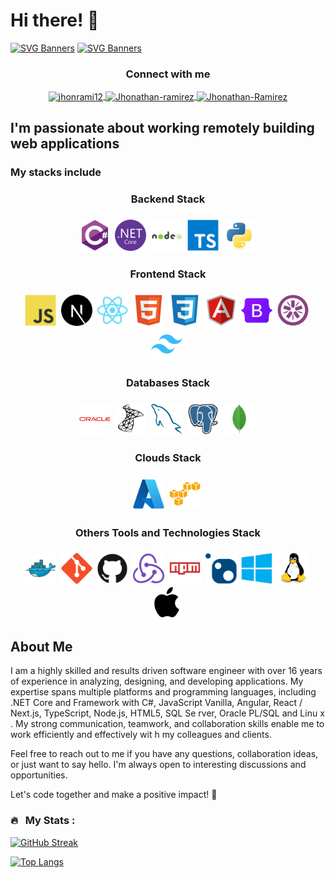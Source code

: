 # Hi there! 👋 <br/>
[![SVG Banners](https://svg-banners.vercel.app/api?type=glitch&text1=I%27m%20Jhonathan🤖&width=900&height=100)](https://github.com/Akshay090/svg-banners)
[![SVG Banners](https://svg-banners.vercel.app/api?type=luminance&text1=Full%20Stack%20Developer&width=900&height=170)](https://github.com/Akshay090/svg-banners)

<h3 align="center">Connect with me</h3>
<p align="center">
<a href="https://twitter.com/jhonrami12" target="_blank">
    <img align="center" alt="jhonrami12" height="30" width="40" src="https://skillicons.dev/icons?i=twitter" />
</a>
  
<a href="https://www.linkedin.com/in/jhonathan-ramirez-a7618285" target="_blank">
    <img align="center" alt="Jhonathan-ramirez" height="30"  width="40" src="https://skillicons.dev/icons?i=linkedin" />
</a>
<a href="https://instagram.com/jhonrami12" target="_blank">
    <img align="center" alt="Jhonathan-Ramirez" height="30" width="40" src="https://skillicons.dev/icons?i=instagram" />
</a>
</p>

## I'm passionate about working remotely building web applications


### My stacks include
<h3 align="center"><b> Backend Stack</b><h3>
<p align="center">
<img src="https://github.com/devicons/devicon/blob/master/icons/csharp/csharp-original.svg" alt=".NET C#" width="50" height="50"/>&nbsp;
<img src="https://github.com/devicons/devicon/blob/master/icons/dotnetcore/dotnetcore-original.svg" alt=".NET Core" width="50" height="50"/>&nbsp;
<img src="https://github.com/devicons/devicon/blob/master/icons/nodejs/nodejs-original-wordmark.svg" alt="Node.js" width="50" height="50"/>&nbsp;
 <img src="https://github.com/devicons/devicon/blob/master/icons/typescript/typescript-original.svg" alt="TypeScript" width="50" height="50"/>&nbsp;
   <img src="https://github.com/devicons/devicon/blob/master/icons/python/python-original.svg" alt="TypeScript" width="50" height="50"/>&nbsp;
<p>
<h3 align="center"><b> Frontend Stack</b><h3>
<p align="center">
<img src="https://github.com/devicons/devicon/blob/master/icons/javascript/javascript-original.svg" alt="JavaScript" width="50" height="50"/>&nbsp;
<img src="https://github.com/devicons/devicon/blob/master/icons/nextjs/nextjs-original.svg" alt="Next.js" width="50" height="50"/>&nbsp;
<img src="https://github.com/devicons/devicon/blob/master/icons/react/react-original.svg" alt="React" width="50" height="50"/>&nbsp;
<img src="https://github.com/devicons/devicon/blob/master/icons/html5/html5-original.svg" alt="HTML5" width="50" height="50"/>&nbsp;
<img src="https://github.com/devicons/devicon/blob/master/icons/css3/css3-original.svg" alt="CSS" width="50" height="50"/>&nbsp;    
<img src="https://github.com/devicons/devicon/blob/master/icons/angularjs/angularjs-original.svg" alt="Angular" width="50" height="50"/>&nbsp;    
<img src="https://github.com/devicons/devicon/blob/master/icons/bootstrap/bootstrap-original.svg" alt="Bootstrap" width="50" height="50"/>&nbsp;
<img src="https://github.com/devicons/devicon/blob/master/icons/jasmine/jasmine-plain.svg" alt="Jasmine" width="50" height="50"/>&nbsp;
<img src="https://github.com/devicons/devicon/blob/master/icons/tailwindcss/tailwindcss-plain.svg" alt="Tailwinds" width="50" height="50"/>&nbsp; <p>
<h3 align="center"><b> Databases Stack</b><h3>
<p align="center">
<img src="https://github.com/devicons/devicon/blob/master/icons/oracle/oracle-original.svg" alt="Oracle PL/SQL" width="50" height="50"/>&nbsp;
<img src="https://github.com/devicons/devicon/blob/master/icons/microsoftsqlserver/microsoftsqlserver-plain.svg" alt="SQL Server" width="50" height="50"/>&nbsp;
<img src="https://github.com/devicons/devicon/blob/master/icons/mysql/mysql-original.svg" alt="MySQL" width="50" height="50"/>&nbsp;
<img src="https://github.com/devicons/devicon/blob/master/icons/postgresql/postgresql-original.svg" alt="PostgreSql" width="50" height="50"/>&nbsp;
<img src="https://github.com/devicons/devicon/blob/master/icons/mongodb/mongodb-original.svg" alt="MongoDB" width="50" height="50"/>&nbsp;
<p>
<h3 align="center"><b> Clouds Stack</b><h3>
<p align="center">
<img src="https://github.com/devicons/devicon/blob/master/icons/azure/azure-original.svg" alt="Azure" width="50" height="50"/>&nbsp;
<img src="https://github.com/devicons/devicon/blob/master/icons/amazonwebservices/amazonwebservices-original.svg" alt="Amazon" width="50" height="50"/>&nbsp;
<p>
<h3 align="center"><b> Others Tools and Technologies Stack</b><h3>
<p align="center">
<img src="https://github.com/devicons/devicon/blob/master/icons/docker/docker-original.svg" alt="Docker" width="50" height="50"/>&nbsp;
<img src="https://github.com/devicons/devicon/blob/master/icons/git/git-original.svg" alt="Git" width="50" height="50"/>&nbsp;
<img src="https://github.com/devicons/devicon/blob/master/icons/github/github-original.svg" alt="GitHub" width="50" height="50"/>&nbsp;
<img src="https://github.com/devicons/devicon/blob/master/icons/redux/redux-original.svg" alt="Redux" width="50" height="50"/>&nbsp;
<img src="https://github.com/devicons/devicon/blob/master/icons/npm/npm-original-wordmark.svg" alt="npm" width="50" height="50"/>&nbsp;
<img src="https://github.com/devicons/devicon/blob/master/icons/nuget/nuget-original.svg" alt="Nuget" width="50" height="50"/>&nbsp;
<img src="https://github.com/devicons/devicon/blob/master/icons/windows8/windows8-original.svg" alt="Windows" width="50" height="50"/>&nbsp;
<img src="https://github.com/devicons/devicon/blob/master/icons/linux/linux-original.svg" alt="Linux" width="50" height="50"/>&nbsp;    
<img src="https://github.com/devicons/devicon/blob/master/icons/apple/apple-original.svg" alt="Apple" width="50" height="50"/>&nbsp;
<p>

## About Me

I am a highly skilled and results driven software engineer with over 16 years of
experience in analyzing, designing, and developing applications. My expertise
spans multiple platforms and programming languages, including .NET Core and
Framework with C#, JavaScript Vanilla, Angular, React / Next.js, TypeScript,
Node.js, HTML5, SQL Se rver, Oracle PL/SQL and Linu x . My strong
communication, teamwork, and collaboration skills enable me to work efficiently
and effectively wit h my colleagues and clients.


Feel free to reach out to me if you have any questions, collaboration ideas, or just want to say hello. I'm always open to interesting discussions and opportunities.

Let's code together and make a positive impact! 🚀

### 🔥 &nbsp; My Stats :
[![GitHub Streak](http://github-readme-streak-stats.herokuapp.com?user=jhonrami12&theme=dark&background=000000)](https://git.io/streak-stats)

[![Top Langs](https://github-readme-stats.vercel.app/api/top-langs/?username=jhonrami12&layout=compact&theme=vision-friendly-dark)](https://github.com/anuraghazra/github-readme-stats)


<!--
**jhonrami12/jhonrami12** is a ✨ _special_ ✨ repository because its `README.md` (this file) appears on your GitHub profile.

Here are some ideas to get you started:

- 🔭 I’m currently working on ...
- 🌱 I’m currently learning ...
- 👯 I’m looking to collaborate on ...
- 🤔 I’m looking for help with ...
- 💬 Ask me about ...
- 📫 How to reach me: ...
- 😄 Pronouns: ...
- ⚡ Fun fact: ...
-->
